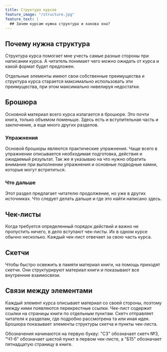 ```yaml
---
title: Структура курсов
feature_image: "/structure.jpg"
feature_text: |
  ## Зачем курсам нужна структура и какова она?
---
```


## Почему нужна структура

Структура курса помогает мне учесть самые разные стороны при написании
курса.  А читатель понимает чего можно ожидать от курса и какой формат
будет предложен.

Отдельные элементы имеют свои собственные преимущества и структура
курса старается максимально использовать эти преимущества, при этом
максимально нивелируя недостатки.

## Брошюра

Основной материал всего курса излагается в брошюре.  Это почти книга,
только объемом поменьше.  Здесь есть и вступительная часть и
заключение, а еще много других разделов.

### Упражнения

Основой брошюры являются практические упражнения.  Чаще всего в
упражнении описывается необходимая подготовка, действия и ожидаемый
результат.  Так же я указываю на что нужно обратить внимание при
выполнении упражнения и основные подводные камни, которые могут
встретиться.

### Что дальше

Этот раздел предлагает читателю продолжение, но уже в других
источниках.  Что следует делать дальше и где это найти написано
здесь.

## Чек-листы

Когда требуется определенный порядок действий и важно не пропустить
ничего, в дело вступают чек-листы.  Их в одном курсе обычно
несколько.  Каждый чек-лист отвечает за свою часть курса.

## Скетчи

Чтобы быстро освежить в памяти материал книги, на помощь приходят
скетчи.  Они структурируют материал книги и показывают все внутренние
взаимосвязи.

## Связи между элементами

Каждый элемент курса описывает материал со своей стороны, поэтому
между ними появляются перекрестные ссылки.  Чек-лист содержит ссылки
на страницы книги по отдельным пунктам.  Скетч отправляет читателя к
разделам, где подробно рассмотрена та или иная идея.  Брошюра
показывает элементы структуры скетча и пункты чек-листа.

Обозначения начинаются на первую букву: "C3" обозначает скетч №3,
"Ч1-6" обозначает шестой пункт в первом чек-листе, а "Б15" обозначает
пятнадцатую страницу в книге.

